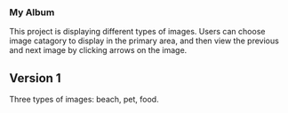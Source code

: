 ### My Album

This project is displaying different types of images.
Users can choose image catagory to display in the primary area, and then view the previous and next image by clicking arrows on the image.

## Version 1
Three types of images: beach, pet, food.